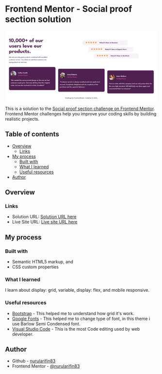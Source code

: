 # Frontend Mentor - Social proof section solution

![Design preview for the Social proof section coding challenge](https://raw.githubusercontent.com/nurularifin83/Social-proof-section/main/social-proof-section-master.png)

This is a solution to the [Social proof section challenge on Frontend Mentor](https://www.frontendmentor.io/challenges/social-proof-section-6e0qTv_bA). Frontend Mentor challenges help you improve your coding skills by building realistic projects. 

## Table of contents

- [Overview](#overview)
    - [Links](#links)
- [My process](#my-process)
    - [Built with](#built-with)
    - [What I learned](#what-i-learned)
    - [Useful resources](#useful-resources)
- [Author](#author)

## Overview

### Links

- Solution URL: [Solution URL here](https://www.frontendmentor.io/solutions/responsive-social-proof-section-page-using-css-grid-Y2EDgU8sMA)
- Live Site URL: [Live site URL here](https://nurularifin83.github.io/Social-proof-section/)

## My process

### Built with

- Semantic HTML5 markup, and
- CSS custom properties

### What I learned

I learn about display: grid, variable, display: flex, and mobile responsive.

### Useful resources

- [Bootstrap](https://getbootstrap.com/docs/4.0/layout/grid/) - This helped me to understand how grid it's work.
- [Google Fonts](https://fonts.google.com/) - This helped me to change type of font, in this theme i use Barlow Semi Condensed font.
- [Visual Studio Code](https://code.visualstudio.com/) - This is the most Code editing used by web developer.

## Author

- Github - [nurularifin83](https://github.com/nurularifin83)
- Frontend Mentor - [@nurularifin83](https://www.frontendmentor.io/profile/nurularifin83)
